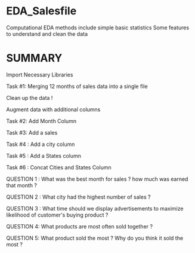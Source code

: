 # EDA_Salesfile
Computational EDA methods include simple basic statistics 
Some features to understand and clean the data

# SUMMARY

Import Necessary Libraries

Task #1: Merging 12 months of sales data into a single file

Clean up the data !

Augment data with additional columns

Task #2: Add Month Column

Task #3: Add a sales

Task #4 : Add a city column

Task #5 : Add a States column

Task #6 : Concat Cities and States Column

QUESTION 1 : What was the best month for sales ? how much was earned that month ?

QUESTION 2 : What city had the highest number of sales ?

QUESTION 3 : What time should we display advertisements to maximize likelihood of customer's buying product ?

QUESTION 4: What products are most often sold together ?

QUESTION 5: What product sold the most ? Why do you think it sold the most ?
